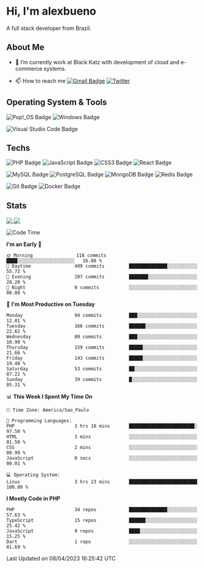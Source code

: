 # Hi, I'm alexbueno

A full stack developer from Brazil.

## About Me

- 🌱 I’m currently work at Black Katz with development of cloud and e-commerce systems.

- 📫 How to reach me [![Gmail Badge](https://img.shields.io/badge/-gmail-c14438?style=for-the-badge&logo=Gmail&logoColor=ffffff)](mailto:alexsandrofbueno@gmail.com) [![Twitter](https://img.shields.io/badge/twitter-1DA1F2.svg?style=for-the-badge&logo=twitter&logoColor=ffffff)](https://twitter.com/Alex_Bueno_7)

## Operating System & Tools

![Pop!_OS Badge](https://img.shields.io/badge/Pop!__OS-48B9C7?logo=popos&logoColor=fff&style=flat)
![Windows Badge](https://img.shields.io/badge/Windows-0078D6?logo=windows&logoColor=fff&style=flat)

![Visual Studio Code Badge](https://img.shields.io/badge/Visual%20Studio%20Code-007ACC?logo=visualstudiocode&logoColor=fff&style=flat)

## Techs

![PHP Badge](https://img.shields.io/badge/PHP-777BB4?logo=php&logoColor=fff&style=flat)
![JavaScript Badge](https://img.shields.io/badge/JavaScript-F7DF1E?logo=javascript&logoColor=000&style=flat)
![CSS3 Badge](https://img.shields.io/badge/CSS3-1572B6?logo=css3&logoColor=fff&style=flat)
![React Badge](https://img.shields.io/badge/React-61DAFB?logo=react&logoColor=000&style=flat)

![MySQL Badge](https://img.shields.io/badge/MySQL-4479A1?logo=mysql&logoColor=fff&style=flat)
![PostgreSQL Badge](https://img.shields.io/badge/PostgreSQL-4169E1?logo=postgresql&logoColor=fff&style=flat)
![MongoDB Badge](https://img.shields.io/badge/MongoDB-47A248?logo=mongodb&logoColor=fff&style=flat)
![Redis Badge](https://img.shields.io/badge/Redis-DC382D?logo=redis&logoColor=fff&style=flat)

![Git Badge](https://img.shields.io/badge/Git-F05032?logo=git&logoColor=fff&style=flat)
![Docker Badge](https://img.shields.io/badge/Docker-2496ED?logo=docker&logoColor=fff&style=flat)


## Stats

<a href="https://github.com/anuraghazra/github-readme-stats">
  <img align="center" src="https://github-readme-stats.vercel.app/api?username=alexbueno7&hide=contribs,prs&show_icons=true&theme=radical" />
</a>
<a href="https://github.com/anuraghazra/convoychat">
  <img align="center" src="https://github-readme-stats.vercel.app/api/top-langs/?username=alexbueno7" />
</a>

<!--START_SECTION:waka-->
![Code Time](http://img.shields.io/badge/Code%20Time-716%20hrs%2033%20mins-blue)

**I'm an Early 🐤** 

```text
🌞 Morning                118 commits         ████░░░░░░░░░░░░░░░░░░░░░   16.08 % 
🌆 Daytime                409 commits         ██████████████░░░░░░░░░░░   55.72 % 
🌃 Evening                207 commits         ███████░░░░░░░░░░░░░░░░░░   28.20 % 
🌙 Night                  0 commits           ░░░░░░░░░░░░░░░░░░░░░░░░░   00.00 % 
```
📅 **I'm Most Productive on Tuesday** 

```text
Monday                   94 commits          ███░░░░░░░░░░░░░░░░░░░░░░   12.81 % 
Tuesday                  166 commits         ██████░░░░░░░░░░░░░░░░░░░   22.62 % 
Wednesday                80 commits          ███░░░░░░░░░░░░░░░░░░░░░░   10.90 % 
Thursday                 159 commits         █████░░░░░░░░░░░░░░░░░░░░   21.66 % 
Friday                   143 commits         █████░░░░░░░░░░░░░░░░░░░░   19.48 % 
Saturday                 53 commits          ██░░░░░░░░░░░░░░░░░░░░░░░   07.22 % 
Sunday                   39 commits          █░░░░░░░░░░░░░░░░░░░░░░░░   05.31 % 
```


📊 **This Week I Spent My Time On** 

```text
🕑︎ Time Zone: America/Sao_Paulo

💬 Programming Languages: 
PHP                      3 hrs 18 mins       ████████████████████████░   97.50 % 
HTML                     3 mins              ░░░░░░░░░░░░░░░░░░░░░░░░░   01.50 % 
CSS                      2 mins              ░░░░░░░░░░░░░░░░░░░░░░░░░   00.99 % 
JavaScript               0 secs              ░░░░░░░░░░░░░░░░░░░░░░░░░   00.01 % 

💻 Operating System: 
Linux                    3 hrs 23 mins       █████████████████████████   100.00 % 
```

**I Mostly Code in PHP** 

```text
PHP                      34 repos            ██████████████░░░░░░░░░░░   57.63 % 
TypeScript               15 repos            ██████░░░░░░░░░░░░░░░░░░░   25.42 % 
JavaScript               9 repos             ████░░░░░░░░░░░░░░░░░░░░░   15.25 % 
Dart                     1 repo              ░░░░░░░░░░░░░░░░░░░░░░░░░   01.69 % 
```




 Last Updated on 08/04/2023 16:25:42 UTC
<!--END_SECTION:waka-->
